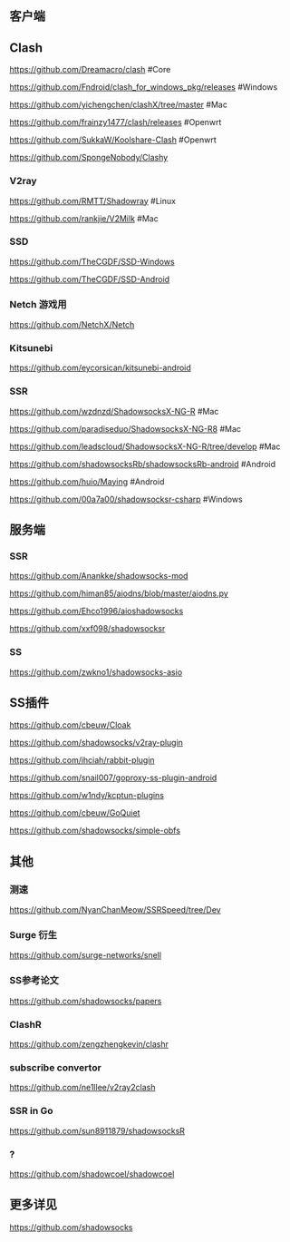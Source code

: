 ## 客户端

## Clash
https://github.com/Dreamacro/clash #Core

https://github.com/Fndroid/clash_for_windows_pkg/releases #Windows

https://github.com/yichengchen/clashX/tree/master #Mac

https://github.com/frainzy1477/clash/releases #Openwrt

https://github.com/SukkaW/Koolshare-Clash #Openwrt

https://github.com/SpongeNobody/Clashy

### V2ray
https://github.com/RMTT/Shadowray #Linux

https://github.com/rankjie/V2Milk #Mac

### SSD
https://github.com/TheCGDF/SSD-Windows

https://github.com/TheCGDF/SSD-Android

### Netch 游戏用
https://github.com/NetchX/Netch

### Kitsunebi
https://github.com/eycorsican/kitsunebi-android

### SSR
https://github.com/wzdnzd/ShadowsocksX-NG-R #Mac

https://github.com/paradiseduo/ShadowsocksX-NG-R8 #Mac

https://github.com/leadscloud/ShadowsocksX-NG-R/tree/develop #Mac

https://github.com/shadowsocksRb/shadowsocksRb-android #Android

https://github.com/huio/Maying #Android

https://github.com/00a7a00/shadowsocksr-csharp #Windows


## 服务端

### SSR
https://github.com/Anankke/shadowsocks-mod

https://github.com/himan85/aiodns/blob/master/aiodns.py

https://github.com/Ehco1996/aioshadowsocks

https://github.com/xxf098/shadowsocksr

### SS
https://github.com/zwkno1/shadowsocks-asio


## SS插件
https://github.com/cbeuw/Cloak

https://github.com/shadowsocks/v2ray-plugin

https://github.com/ihciah/rabbit-plugin

https://github.com/snail007/goproxy-ss-plugin-android

https://github.com/w1ndy/kcptun-plugins

https://github.com/cbeuw/GoQuiet

https://github.com/shadowsocks/simple-obfs


## 其他

### 测速
https://github.com/NyanChanMeow/SSRSpeed/tree/Dev

### Surge 衍生
https://github.com/surge-networks/snell

### SS参考论文
https://github.com/shadowsocks/papers

### ClashR
https://github.com/zengzhengkevin/clashr

### subscribe convertor
https://github.com/ne1llee/v2ray2clash

### SSR in Go
https://github.com/sun8911879/shadowsocksR

### ?
https://github.com/shadowcoel/shadowcoel


## 更多详见
https://github.com/shadowsocks
